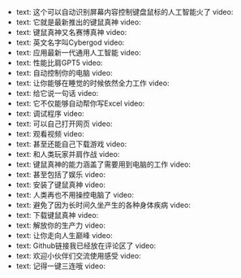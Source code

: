 - text: 这个可以自动识别屏幕内容控制键盘鼠标的人工智能火了
  video: 
- text: 它就是最新推出的键鼠真神
  video: 
- text: 键鼠真神又名赛博真神
  video: 
- text: 英文名字叫Cybergod
  video: 
- text: 应用最新一代通用人工智能
  video: 
- text: 性能比肩GPT5
  video: 
- text: 自动控制你的电脑
  video: 
- text: 让你能够在睡觉的时候依然全力工作
  video: 
- text: 给它说一句话
  video: 
- text: 它不仅能够自动帮你写Excel
  video: 
- text: 调试程序
  video: 
- text: 可以自己打开网页
  video: 
- text: 观看视频
  video: 
- text: 甚至还能自己下载游戏
  video: 
- text: 和人类玩家并肩作战
  video: 
- text: 键鼠真神的能力涵盖了需要用到电脑的工作
  video: 
- text: 甚至包括了娱乐
  video: 
- text: 安装了键鼠真神
  video: 
- text: 人类再也不用操控电脑了
  video: 
- text: 避免了因为长时间久坐产生的各种身体疾病
  video: 
- text: 下载键鼠真神
  video: 
- text: 解放你的生产力
  video: 
- text: 让你走向人生巅峰
  video: 
- text: Github链接我已经放在评论区了
  video: 
- text: 欢迎小伙伴们交流使用感受
  video: 
- text: 记得一键三连哦
  video: 
